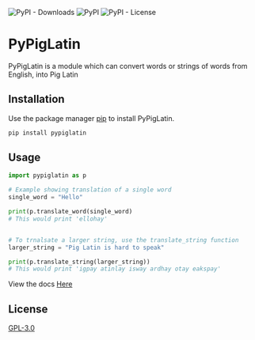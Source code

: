 ![PyPI - Downloads](https://img.shields.io/pypi/dm/pypiglatin?style=for-the-badge)
![PyPI](https://img.shields.io/pypi/v/pypiglatin?style=for-the-badge)
![PyPI - License](https://img.shields.io/pypi/l/pypiglatin?style=for-the-badge)

# PyPigLatin

PyPigLatin is a module which can convert words or strings of words from English, into Pig Latin

## Installation

Use the package manager [pip](https://pip.pypa.io/en/stable/) to install PyPigLatin.

```bash
pip install pypiglatin
```

## Usage

```python
import pypiglatin as p

# Example showing translation of a single word
single_word = "Hello"

print(p.translate_word(single_word)
# This would print 'ellohay'


# To trnalsate a larger string, use the translate_string function
larger_string = "Pig Latin is hard to speak"

print(p.translate_string(larger_string))
# This would print 'igpay atinlay isway ardhay otay eakspay'
```

View the docs [Here](https://pypiglatin.readthedocs.io/en/latest/)

## License

[GPL-3.0](https://www.gnu.org/licenses/gpl-3.0.en.html)
